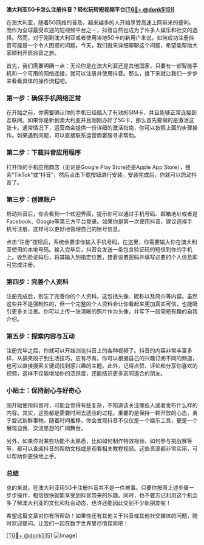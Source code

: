 **澳大利亚5G卡怎么注册抖音？轻松玩转短视频平台[[TG💪+ @donk5151](https://t.me/s/donk5151)]**

在澳大利亚，随着5G网络的普及，越来越多的人开始享受高速上网带来的便利。而作为全球最受欢迎的短视频平台之一，抖音自然也成为了许多人娱乐和社交的选择。然而，对于刚到澳大利亚或者使用当地5G卡的新用户来说，如何成功注册抖音可能是一个令人困惑的问题。今天，我们就来详细聊聊这个问题，希望能帮助大家顺利开启抖音之旅。

首先，我们需要明确一点：无论你是在澳大利亚还是其他国家，只要有一部智能手机和一个可用的网络连接，就可以注册并使用抖音。那么，接下来就让我们一步步来看看具体的操作流程吧。

### 第一步：确保手机网络正常

在开始之前，你需要确认你的手机已经插入了有效的SIM卡，并且能够正常连接到互联网。如果你是新到澳大利亚并且刚刚办好了5G卡，那么首先要做的是激活这张卡。通常情况下，运营商会提供一份详细的激活指南，你可以按照上面的步骤操作。如果遇到问题，可以直接联系运营商客服寻求帮助。

### 第二步：下载抖音应用程序

打开你的手机应用商店（无论是Google Play Store还是Apple App Store），搜索“TikTok”或“抖音”，然后点击下载按钮进行安装。安装完成后，你就可以启动抖音了。

### 第三步：创建账户

启动抖音后，你会看到一个欢迎界面，提示你可以通过手机号码、邮箱地址或者是Facebook、Google等第三方平台登录。如果你是第一次使用抖音，建议选择手机号注册，这样可以更好地管理自己的账号信息。

点击“注册”按钮后，系统会要求你输入手机号码。在这里，你需要输入你在澳大利亚使用的本地号码。输入完毕后，抖音会发送一条包含验证码的短信到你的手机上。收到验证码后，将其输入到指定位置，接着设置密码并填写必要的个人信息即可完成注册。

### 第四步：完善个人资料

注册完成后，别忘了完善你的个人资料。这包括头像、昵称以及简介等内容。虽然这些并不是强制性的，但一个完整的个人资料会让你看起来更加真实可信，也能吸引更多关注者。你可以上传一张清晰的照片作为头像，并写下一段简短有趣的自我介绍。

### 第五步：探索内容与互动

注册完毕之后，你就可以开始浏览抖音上的各种视频了。抖音的内容非常丰富多样，从搞笑段子到生活技巧，应有尽有。你可以根据自己的兴趣订阅不同的频道，也可以直接搜索关键词找到感兴趣的主题。此外，记得点赞、评论和分享你喜欢的视频，这样不仅能增加你的活跃度，还能结识更多志同道合的朋友。

### 小贴士：保持耐心与好奇心

刚开始使用抖音时，可能会觉得有些复杂，不知道该关注哪些人或者发布什么样的内容。其实，这些都是需要时间去适应的过程。重要的是保持一颗开放的心态，勇于尝试新鲜事物。随着时间推移，你会发现抖音不仅仅是一个娱乐工具，更是一个展现自我、交流思想的广阔舞台。

另外，如果你对某些功能不太熟悉，比如如何制作特效视频、如何参与挑战赛等等，都可以查阅抖音的帮助文档或是观看相关教程视频。这些资源都非常实用，可以帮助你更快地上手。

### 总结

总的来说，在澳大利亚用5G卡注册抖音并不是一件难事。只要你按照上述步骤一步步操作，相信很快就能享受到抖音带来的乐趣。同时，也不要忘记利用这个机会多了解澳大利亚的文化和社会动态，也许还能因此交到不少新朋友呢！

希望这篇文章对你有所帮助！如果你还有其他关于抖音或其他社交媒体的问题，随时欢迎提问。让我们一起在数字世界里尽情探索吧！

[[TG💪+ @donk5151](https://t.me/s/donk5151) ![Image](https://i.postimg.cc/rwNCRYN7/Snipaste-2025-04-30-17-27-05.png)]